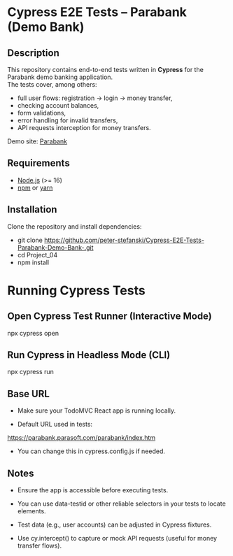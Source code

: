 # Cypress E2E Tests – Parabank (Demo Bank)

## Description

This repository contains end-to-end tests written in **Cypress** for the Parabank demo banking application.  
The tests cover, among others:

- full user flows: registration → login → money transfer,
- checking account balances,
- form validations,
- error handling for invalid transfers,
- API requests interception for money transfers.

Demo site: [Parabank](https://parabank.parasoft.com/parabank/index.htm)

## Requirements

- [Node.js](https://nodejs.org/) (>= 16)
- [npm](https://www.npmjs.com/) or [yarn](https://yarnpkg.com/)

## Installation

Clone the repository and install dependencies:

- git clone https://github.com/peter-stefanski/Cypress-E2E-Tests-Parabank-Demo-Bank-.git
- cd Project_04
- npm install

# Running Cypress Tests

## Open Cypress Test Runner (Interactive Mode)

npx cypress open

## Run Cypress in Headless Mode (CLI)

npx cypress run

## Base URL

- Make sure your TodoMVC React app is running locally.

- Default URL used in tests:

https://parabank.parasoft.com/parabank/index.htm

- You can change this in cypress.config.js if needed.

## Notes

- Ensure the app is accessible before executing tests.

- You can use data-testid or other reliable selectors in your tests to locate elements.

- Test data (e.g., user accounts) can be adjusted in Cypress fixtures.

- Use cy.intercept() to capture or mock API requests (useful for money transfer flows).
